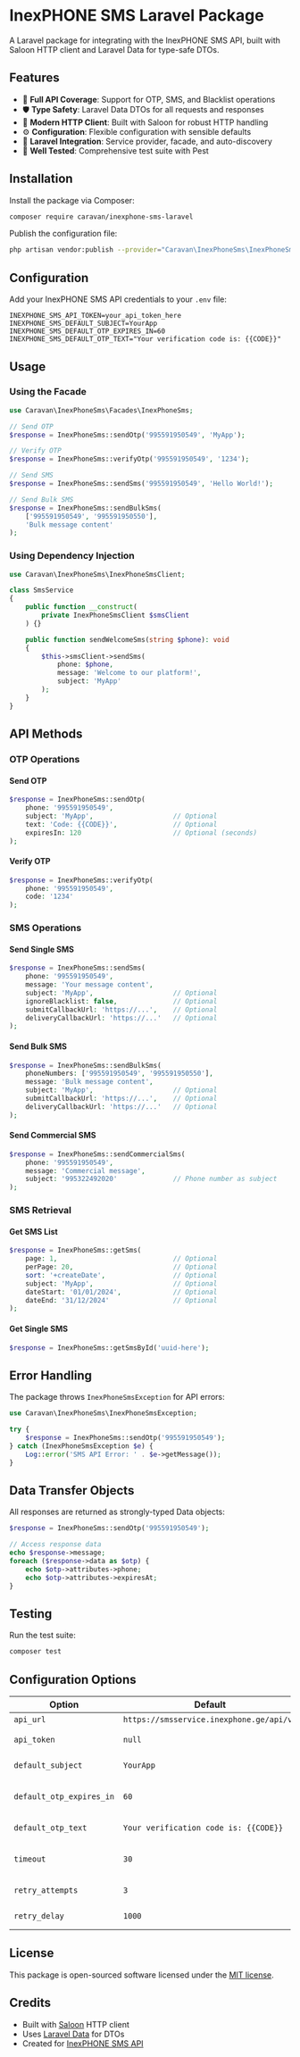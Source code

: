 # InexPHONE SMS Laravel Package

A Laravel package for integrating with the InexPHONE SMS API, built with Saloon HTTP client and Laravel Data for type-safe DTOs.

## Features

- 🚀 **Full API Coverage**: Support for OTP, SMS, and Blacklist operations
- 🛡️ **Type Safety**: Laravel Data DTOs for all requests and responses
- 🔄 **Modern HTTP Client**: Built with Saloon for robust HTTP handling
- ⚙️ **Configuration**: Flexible configuration with sensible defaults
- 🎯 **Laravel Integration**: Service provider, facade, and auto-discovery
- 🧪 **Well Tested**: Comprehensive test suite with Pest

## Installation

Install the package via Composer:

```bash
composer require caravan/inexphone-sms-laravel
```

Publish the configuration file:

```bash
php artisan vendor:publish --provider="Caravan\InexPhoneSms\InexPhoneSmsServiceProvider" --tag="config"
```

## Configuration

Add your InexPHONE SMS API credentials to your `.env` file:

```env
INEXPHONE_SMS_API_TOKEN=your_api_token_here
INEXPHONE_SMS_DEFAULT_SUBJECT=YourApp
INEXPHONE_SMS_DEFAULT_OTP_EXPIRES_IN=60
INEXPHONE_SMS_DEFAULT_OTP_TEXT="Your verification code is: {{CODE}}"
```

## Usage

### Using the Facade

```php
use Caravan\InexPhoneSms\Facades\InexPhoneSms;

// Send OTP
$response = InexPhoneSms::sendOtp('995591950549', 'MyApp');

// Verify OTP
$response = InexPhoneSms::verifyOtp('995591950549', '1234');

// Send SMS
$response = InexPhoneSms::sendSms('995591950549', 'Hello World!');

// Send Bulk SMS
$response = InexPhoneSms::sendBulkSms(
    ['995591950549', '995591950550'],
    'Bulk message content'
);
```

### Using Dependency Injection

```php
use Caravan\InexPhoneSms\InexPhoneSmsClient;

class SmsService
{
    public function __construct(
        private InexPhoneSmsClient $smsClient
    ) {}

    public function sendWelcomeSms(string $phone): void
    {
        $this->smsClient->sendSms(
            phone: $phone,
            message: 'Welcome to our platform!',
            subject: 'MyApp'
        );
    }
}
```

## API Methods

### OTP Operations

#### Send OTP
```php
$response = InexPhoneSms::sendOtp(
    phone: '995591950549',
    subject: 'MyApp',                    // Optional
    text: 'Code: {{CODE}}',              // Optional
    expiresIn: 120                       // Optional (seconds)
);
```

#### Verify OTP
```php
$response = InexPhoneSms::verifyOtp(
    phone: '995591950549',
    code: '1234'
);
```

### SMS Operations

#### Send Single SMS
```php
$response = InexPhoneSms::sendSms(
    phone: '995591950549',
    message: 'Your message content',
    subject: 'MyApp',                    // Optional
    ignoreBlacklist: false,              // Optional
    submitCallbackUrl: 'https://...',    // Optional
    deliveryCallbackUrl: 'https://...'   // Optional
);
```

#### Send Bulk SMS
```php
$response = InexPhoneSms::sendBulkSms(
    phoneNumbers: ['995591950549', '995591950550'],
    message: 'Bulk message content',
    subject: 'MyApp',                    // Optional
    submitCallbackUrl: 'https://...',    // Optional
    deliveryCallbackUrl: 'https://...'   // Optional
);
```

#### Send Commercial SMS
```php
$response = InexPhoneSms::sendCommercialSms(
    phone: '995591950549',
    message: 'Commercial message',
    subject: '995322492020'              // Phone number as subject
);
```

### SMS Retrieval

#### Get SMS List
```php
$response = InexPhoneSms::getSms(
    page: 1,                             // Optional
    perPage: 20,                         // Optional
    sort: '+createDate',                 // Optional
    subject: 'MyApp',                    // Optional
    dateStart: '01/01/2024',             // Optional
    dateEnd: '31/12/2024'                // Optional
);
```

#### Get Single SMS
```php
$response = InexPhoneSms::getSmsById('uuid-here');
```

## Error Handling

The package throws `InexPhoneSmsException` for API errors:

```php
use Caravan\InexPhoneSms\InexPhoneSmsException;

try {
    $response = InexPhoneSms::sendOtp('995591950549');
} catch (InexPhoneSmsException $e) {
    Log::error('SMS API Error: ' . $e->getMessage());
}
```

## Data Transfer Objects

All responses are returned as strongly-typed Data objects:

```php
$response = InexPhoneSms::sendOtp('995591950549');

// Access response data
echo $response->message;
foreach ($response->data as $otp) {
    echo $otp->attributes->phone;
    echo $otp->attributes->expiresAt;
}
```

## Testing

Run the test suite:

```bash
composer test
```

## Configuration Options

| Option | Default | Description |
|--------|---------|-------------|
| `api_url` | `https://smsservice.inexphone.ge/api/v1` | API base URL |
| `api_token` | `null` | Your API token |
| `default_subject` | `YourApp` | Default SMS subject |
| `default_otp_expires_in` | `60` | Default OTP expiration (seconds) |
| `default_otp_text` | `Your verification code is: {{CODE}}` | Default OTP message |
| `timeout` | `30` | Request timeout (seconds) |
| `retry_attempts` | `3` | Number of retry attempts |
| `retry_delay` | `1000` | Retry delay (milliseconds) |

## License

This package is open-sourced software licensed under the [MIT license](LICENSE.md).

## Credits

- Built with [Saloon](https://docs.saloon.dev/) HTTP client
- Uses [Laravel Data](https://spatie.be/docs/laravel-data) for DTOs
- Created for [InexPHONE SMS API](https://smsservice.inexphone.ge/api/v1/docs)
